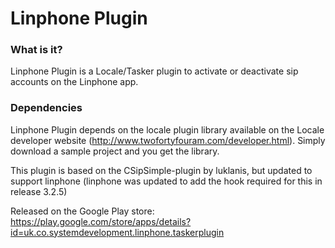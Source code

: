 # Linphone Plugin

### What is it?

Linphone Plugin is a Locale/Tasker plugin to activate or deactivate sip accounts on the Linphone app.

### Dependencies

Linphone Plugin depends on the locale plugin library available on the Locale developer website (http://www.twofortyfouram.com/developer.html). Simply download a sample project and you get the library.

This plugin is based on the CSipSimple-plugin by luklanis, but updated to support linphone (linphone was updated to add the hook required for this in release 3.2.5)

Released on the Google Play store:
https://play.google.com/store/apps/details?id=uk.co.systemdevelopment.linphone.taskerplugin
